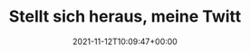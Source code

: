 ---
retweeted: false
source: <a href="https://mobile.twitter.com" rel="nofollow">Twitter Web App</a>
entities:
  hashtags: []
  symbols: []
  user_mentions: []
  urls:
  - url: https://t.co/wcNTUkJhTc
    expanded_url: https://bascht.com/posts/2021/11/11/abbruch/
    display_url: bascht.com/posts/2021/11/…
    indices:
    - '155'
    - '178'
display_text_range:
- '0'
- '178'
favorite_count: '0'
id_str: '1459101106802466816'
truncated: false
retweet_count: '0'
id: '1459101106802466816'
possibly_sensitive: false
created_at: Fri Nov 12 10:09:47 +0000 2021
favorited: false
full_text: |-
  Stellt sich heraus, meine Twitter-Preview-Bilder waren kaputt weil die Bilder scheinbar zu groß waren.

  Jetzt wieder alles in voller Farbe &amp; mit Bild:
lang: de
quote_url: https://bascht.com/posts/2021/11/11/abbruch/
tags:
- pesos:twitter
date: '2021-11-12T10:09:47+00:00'
src: https://twitter.com/bascht/status/1459101106802466816
original_url: https://twitter.com/bascht/status/1459101106802466816
type: twitter_tweet
text: |-
  Stellt sich heraus, meine Twitter-Preview-Bilder waren kaputt weil die Bilder scheinbar zu groß waren.

  Jetzt wieder alles in voller Farbe &amp; mit Bild:
title: Stellt sich heraus, meine Twitt

---